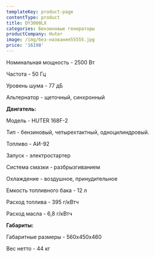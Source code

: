 ```yaml
---
templateKey: product-page
contentType: product
title: DY3000LX
categories: Бензиновые генераторы
productCompany: Huter
image: /img/без-названия55555.jpg
price: '16198'
---
```

Номинальная мощность - 2500 Вт

Частота - 50 Гц

Уровень шума - 77 дБ

Альтернатор - щеточный, синхронный

**Двигатель:**

Модель - HUTER 168F-2

Тип - бензиновый, четырехтактный, одноцилиндровый.

Топливо - АИ-92

Запуск - электростартер 

Система смазки - разбрызгиванием

Охлаждение - воздушное, принудительное

Емкость топливного бака - 12 л

Расход топлива - 395 г/кВтч

Расход масла - 6,8 г/кВтч

**Габариты:**

Габаритные размеры - 560х450х460

Вес нетто - 44 кг
